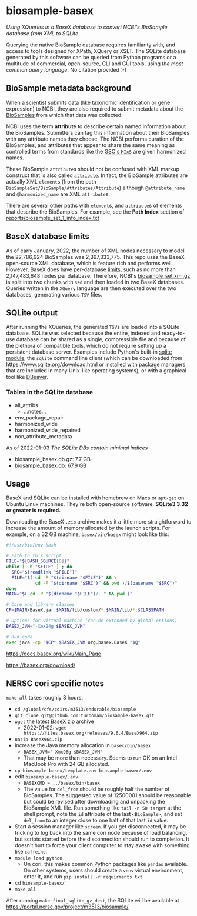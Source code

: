 # biosample-basex
_Using XQueries in a BaseX database to convert NCBI's BioSample database from XML to SQLite._

Querying the native BioSample database requires familiarity with, and access to tools designed for XPath, XQuery or XSLT. The SQLite database generated by this software can be queried from Python programs or a multitude of commercial, open-source, CLI and GUI tools, using _the most common query language_. No citation provided :-)

## BioSample metadata background

When a scientist submits data (like taxonomic identification or gene expression) to NCBI, they are also required to submit metadata about the [BioSamples](https://www.ncbi.nlm.nih.gov/biosample/) from which that data was collected. 

NCBI uses the term **attribute** to describe certain named information about the BioSamples. Submitters can tag this information about their BioSamples with any attribute names they choose. The NCBI performs curation of the BioSamples, and attributes that appear to share the same meaning as controlled terms from standards like the [GSC's `MIxS`](https://gensc.org/mixs/) are given harmonized names.

These BioSample `attribute`s should not be confused with XML markup construct that is also called [`attribute`](https://en.wikipedia.org/wiki/XML#Key_terminology). In fact, the BioSample attributes are actually XML `element`s (from the path `BioSampleSet/BioSample/Attributes/Attribute`) although `@attribute_name` and `@harmonized_name` are XML `attribute`s.

There are several other paths with `element`s, and `attribute`s of elements that describe the BioSamples. For example, see the **Path Index** section of [reports/biosample_set_1_info_index.txt](reports/biosample_set_1_info_index.txt)

## BaseX database limits

As of early January, 2022, the number of XML nodes necessary to model the 22,786,924 BioSamples was 2,397,333,775. This repo uses the BaseX open-source XML database, which is feature rich and performs well. However, BaseX does have per-database [limits](https://docs.basex.org/wiki/Statistics), such as no more than 2,147,483,648 nodes per database. Therefore, NCBI's [biosample_set.xml.gz](https://ftp.ncbi.nlm.nih.gov/biosample/) is split into two chunks with `sed` and then loaded in two BaseX databases. Queries written in the `XQuery` language are then executed over the two databases, generating various `TSV` files.  


## SQLite output

After running the XQueries, the generated `TSV`s are loaded into a SQLite database. SQLite was selected because the entire, indexed and ready-to-use database can be shared as a single, compressible file and because of the plethora of compatible tools, which do not require setting up a persistent database server. Examples include Python's built-in [sqlite module](https://docs.python.org/3/library/sqlite3.html), the `sqlite` command line client (which can be downloaded from https://www.sqlite.org/download.html or installed with package managers that are included in many Unix-like operating systems), or with a graphical tool like [DBeaver](https://dbeaver.io/download/). 

### Tables in the SQLite database 

- all_attribs
    - ...notes...
- env_package_repair
- harmonized_wide
- harmonized_wide_repaired
- non_attribute_metadata

As of 2022-01-03
_The SQLite DBs contain minimal indices_
- biosample_basex.db.gz: 7.7 GB
- biosample_basex.db:   67.9 GB

## Usage

BaseX and SQLite can be installed with homebrew on Macs or `apt-get` on Ubuntu Linux machines. They're both open-source software. **SQLite3 3.32 or greater is required.**

Downloading the BaseX `.zip` archive makes it a little more straightforward to increase the amount of memory allocated by the launch scripts. For example, on a 32 GB machine, `basex/bin/basex` might look like this:

```bash
#!/usr/bin/env bash

# Path to this script
FILE="${BASH_SOURCE[0]}"
while [ -h "$FILE" ] ; do
  SRC="$(readlink "$FILE")"
  FILE="$( cd -P "$(dirname "$FILE")" && \
           cd -P "$(dirname "$SRC")" && pwd )/$(basename "$SRC")"
done
MAIN="$( cd -P "$(dirname "$FILE")/.." && pwd )"

# Core and library classes
CP=$MAIN/BaseX.jar:$MAIN/lib/custom/*:$MAIN/lib/*:$CLASSPATH

# Options for virtual machine (can be extended by global options)
BASEX_JVM="-Xmx24g $BASEX_JVM"

# Run code
exec java -cp "$CP" $BASEX_JVM org.basex.BaseX "$@"
```

https://docs.basex.org/wiki/Main_Page

https://basex.org/download/


## NERSC cori specific notes

`make all` takes roughly 8 hours.

- `cd /global/cfs/cdirs/m3513/endurable/biosample`
- `git clone git@github.com:turbomam/biosample-basex.git` 
- `wget` the latest BaseX zip archive
    - 2022-01-02: `wget https://files.basex.org/releases/9.6.4/BaseX964.zip`
- `unzip BaseX964.zip`
- increase the Java memory allocation in `basex/bin/basex`
    - `BASEX_JVM="-Xmx96g $BASEX_JVM"`
    - That may be more than necessary. Seems to run OK on an Intel MacBook Pro with 24 GB allocated.
- `cp biosample-basex/template.env biosample-basex/.env`
- edit `biosample-basex/.env`
    - `BASEXCMD = ../basex/bin/basex`
    - The value for `del_from` should be roughly half the number of BioSamples. The suggested value of 12500001 should be reasonable but could be revised after downloading and unpacking the BioSample XML file. Run something like `tail -n 50 target` at the shell prompt, note the `id` attribute of the last `<BioSample>`, and set `del_from` to an integer close to one half of that last `id` value. 
- Start a session manager like `screen`. If you get disconnected, it may be tricking to log back into the same cori node because of load balancing, but scripts started before the disconnection should run to completion. It doesn't hurt to force your client computer to stay awake with something like `caffeine`.
- `module load python`
    - On cori, this makes common Python packages like `pandas` available. On other systems, users should create a `venv` virtual environment, enter it, and run `pip install -r requirments.txt`
- cd `biosample-basex/`
- `make all`

After running `make final_sqlite_gz_dest`, the SQLite will be available at https://portal.nersc.gov/project/m3513/biosample/
